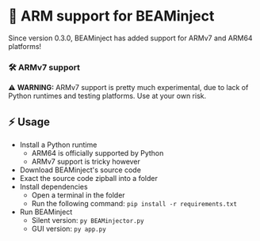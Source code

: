# :test_tube: ARM support for BEAMinject
Since version 0.3.0, BEAMinject has added support for ARMv7 and ARM64 platforms!

### :hammer_and_wrench: ARMv7 support
:warning: **WARNING:** ARMv7 support is pretty much experimental, due to lack of Python runtimes and testing platforms. Use at your own risk.

## :zap: Usage
- Install a Python runtime
    - ARM64 is officially supported by Python
    - ARMv7 support is tricky however
- Download BEAMinject's source code
- Exact the source code zipball into a folder
- Install dependencies
    - Open a terminal in the folder
    - Run the following command: `pip install -r requirements.txt`
- Run BEAMinject
    - Silent version: `py BEAMinjector.py`
    - GUI version: `py app.py`
